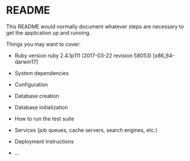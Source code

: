 # README

This README would normally document whatever steps are necessary to get the
application up and running.

Things you may want to cover:

* Ruby version
  ruby 2.4.1p111 (2017-03-22 revision 58053) [x86_64-darwin17]
* System dependencies

* Configuration

* Database creation

* Database initialization

* How to run the test suite

* Services (job queues, cache servers, search engines, etc.)

* Deployment instructions

* ...
